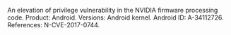 An elevation of privilege vulnerability in the NVIDIA firmware processing code. Product: Android. Versions: Android kernel. Android ID: A-34112726. References: N-CVE-2017-0744.